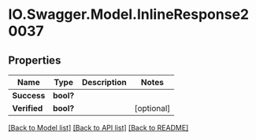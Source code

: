 # IO.Swagger.Model.InlineResponse20037
## Properties

Name | Type | Description | Notes
------------ | ------------- | ------------- | -------------
**Success** | **bool?** |  | 
**Verified** | **bool?** |  | [optional] 

[[Back to Model list]](../README.md#documentation-for-models) [[Back to API list]](../README.md#documentation-for-api-endpoints) [[Back to README]](../README.md)


